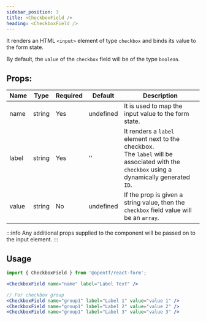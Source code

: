 ```yaml
---
sidebar_position: 3
title: <CheckboxField />
heading: <CheckboxField />
---
```


It renders an HTML `<input>` element of type `checkbox` and binds its value to the form state.

By default, the `value` of the `checkbox` field will be of the type `boolean`.

## Props:

| Name  | Type   | Required | Default   | Description                                                                                                                                     |
| ----- | ------ | -------- | --------- | ----------------------------------------------------------------------------------------------------------------------------------------------- |
| name  | string | Yes      | undefined | It is used to map the input value to the form state.                                                                                            |
| label | string | Yes      | ''        | It renders a `label` element next to the checkbox. <br />The `label` will be associated with the `checkbox` using a dynamically generated `ID`. |
| value | string | No       | undefined | If the prop is given a string value, then the `checkbox` field value will be an `array`.                                                        |

:::info
Any additional props supplied to the component will be passed on to the input element.
:::

## Usage

```jsx
import { CheckboxField } from '@opentf/react-form';

<CheckboxField name="name" label="Label Text" />

// For checkbox group
<CheckboxField name="group1" label="Label 1" value="value 1" />
<CheckboxField name="group1" label="Label 2" value="value 2" />
<CheckboxField name="group1" label="Label 3" value="value 3" />
```
